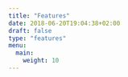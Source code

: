 ```yaml
---
title: "Features"
date: 2018-06-20T19:04:38+02:00
draft: false
type: "features"
menu:
  main:
    weight: 10
---
```

